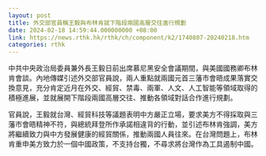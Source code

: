 ```yaml
---
layout: post
title: 外交部官員稱王毅與布林肯就下階段兩國高層交往進行規劃
date: 2024-02-18 14:59:44.000000000 +08:00
link: https://news.rthk.hk/rthk/ch/component/k2/1740807-20240218.htm
categories: rthk
---
```


中共中央政治局委員兼外長王毅日前出席慕尼黑安全會議期間，與美國國務卿布林肯會談。內地傳媒引述外交部官員說，兩人重點就兩國元首三藩市會晤成果落實交換意見，充分肯定近月在外交、經貿、禁毒、兩軍、人文、人工智能等領域取得的積極進展，並就展開下階段兩國高層交往、推動各領域對話合作進行規劃。

官員說，王毅就台灣、經貿科技等議題表明中方嚴正立場，要求美方不得採取與三藩市會晤精神不符，與總統拜登所作承諾相違背的行動，並引述布林肯強調，美方將繼續致力與中方發展健康的經貿關係，推動兩國人員往來。在台灣問題上，布林肯重申美方致力於一個中國政策，不支持台獨，不尋求將台灣作為工具遏制中國。
